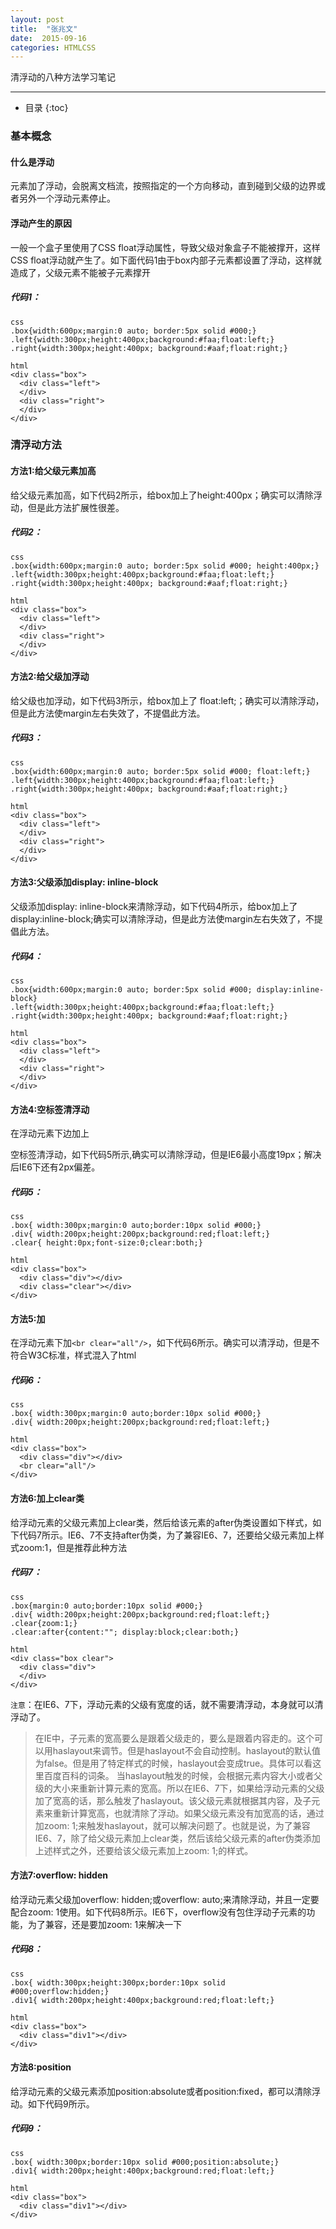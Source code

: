 ```yaml
---
layout: post
title:  "张兆文"
date:  2015-09-16
categories: HTMLCSS
---
```


清浮动的八种方法学习笔记

---

- 目录
{:toc}

### 基本概念

#### 什么是浮动

元素加了浮动，会脱离文档流，按照指定的一个方向移动，直到碰到父级的边界或者另外一个浮动元素停止。

#### 浮动产生的原因

一般一个盒子里使用了CSS float浮动属性，导致父级对象盒子不能被撑开，这样CSS float浮动就产生了。如下面代码1由于box内部子元素都设置了浮动，这样就造成了，父级元素不能被子元素撑开

##### 代码1：

    css
    .box{width:600px;margin:0 auto; border:5px solid #000;}
    .left{width:300px;height:400px;background:#faa;float:left;}
    .right{width:300px;height:400px; background:#aaf;float:right;}
        
    html
    <div class="box">
      <div class="left">
      </div>
      <div class="right">
      </div>
    </div>

### 清浮动方法

#### 方法1:给父级元素加高
给父级元素加高，如下代码2所示，给box加上了height:400px；确实可以清除浮动，但是此方法扩展性很差。

##### 代码2：

    css
    .box{width:600px;margin:0 auto; border:5px solid #000; height:400px;}
    .left{width:300px;height:400px;background:#faa;float:left;}
    .right{width:300px;height:400px; background:#aaf;float:right;}
        
    html
    <div class="box">
      <div class="left">
      </div>
      <div class="right">
      </div>
    </div>


#### 方法2:给父级加浮动
给父级也加浮动，如下代码3所示，给box加上了 float:left;；确实可以清除浮动，但是此方法使margin左右失效了，不提倡此方法。

##### 代码3：

    css
    .box{width:600px;margin:0 auto; border:5px solid #000; float:left;}
    .left{width:300px;height:400px;background:#faa;float:left;}
    .right{width:300px;height:400px; background:#aaf;float:right;}
        
    html
    <div class="box">
      <div class="left">
      </div>
      <div class="right">
      </div>
    </div>

#### 方法3:父级添加display: inline-block
父级添加display: inline-block来清除浮动，如下代码4所示，给box加上了 display:inline-block;确实可以清除浮动，但是此方法使margin左右失效了，不提倡此方法。

##### 代码4：

    css
    .box{width:600px;margin:0 auto; border:5px solid #000; display:inline-block}
    .left{width:300px;height:400px;background:#faa;float:left;}
    .right{width:300px;height:400px; background:#aaf;float:right;}
        
    html
    <div class="box">
      <div class="left">
      </div>
      <div class="right">
      </div>
    </div>

#### 方法4:空标签清浮动
在浮动元素下边加上<div class=”clear”></div>空标签清浮动，如下代码5所示,确实可以清除浮动，但是IE6最小高度19px；解决后IE6下还有2px偏差。

##### 代码5：
        
    css
    .box{ width:300px;margin:0 auto;border:10px solid #000;}
    .div{ width:200px;height:200px;background:red;float:left;}
    .clear{ height:0px;font-size:0;clear:both;}
        
    html
    <div class="box">
      <div class="div"></div>
      <div class="clear"></div>
    </div>


#### 方法5:加<br clear="all"/>
在浮动元素下加`<br clear="all"/>`，如下代码6所示。确实可以清浮动，但是不符合W3C标准，样式混入了html

##### 代码6：

    css
    .box{ width:300px;margin:0 auto;border:10px solid #000;}
    .div{ width:200px;height:200px;background:red;float:left;}
        
    html
    <div class="box">
      <div class="div"></div>
      <br clear="all"/>
    </div>

#### 方法6:加上clear类
给浮动元素的父级元素加上clear类，然后给该元素的after伪类设置如下样式，如下代码7所示。IE6、7不支持after伪类，为了兼容IE6、7，还要给父级元素加上样式zoom:1，但是推荐此种方法

##### 代码7：

    css
    .box{margin:0 auto;border:10px solid #000;}
    .div{ width:200px;height:200px;background:red;float:left;}
    .clear{zoom:1;}
    .clear:after{content:""; display:block;clear:both;}
        
    html
    <div class="box clear">
      <div class="div">  
      </div>
    </div>


`注意`：在IE6、7下，浮动元素的父级有宽度的话，就不需要清浮动，本身就可以清浮动了。
>在IE中，子元素的宽高要么是跟着父级走的，要么是跟着内容走的。这个可以用haslayout来调节。但是haslayout不会自动控制。haslayout的默认值为false。但是用了特定样式的时候，haslayout会变成true。具体可以看这里百度百科的词条。
>当haslayout触发的时候，会根据元素内容大小或者父级的大小来重新计算元素的宽高。所以在IE6、7下，如果给浮动元素的父级加了宽高的话，那么触发了haslayout。该父级元素就根据其内容，及子元素来重新计算宽高，也就清除了浮动。如果父级元素没有加宽高的话，通过加zoom: 1;来触发haslayout，就可以解决问题了。也就是说，为了兼容IE6、7，除了给父级元素加上clear类，然后该给父级元素的after伪类添加上述样式之外，还要给该父级元素加上zoom: 1;的样式。


#### 方法7:overflow: hidden
给浮动元素父级加overflow: hidden;或overflow: auto;来清除浮动，并且一定要配合zoom: 1使用。如下代码8所示。IE6下，overflow没有包住浮动子元素的功能，为了兼容，还是要加zoom: 1来解决一下

##### 代码8：

    css
    .box{ width:300px;height:300px;border:10px solid #000;overflow:hidden;}
    .div1{ width:200px;height:400px;background:red;float:left;}

    html
    <div class="box">
      <div class="div1"></div>
    </div>

#### 方法8:position
给浮动元素的父级元素添加position:absolute或者position:fixed，都可以清除浮动。如下代码9所示。

##### 代码9：

    css
    .box{ width:300px;border:10px solid #000;position:absolute;}
    .div1{ width:200px;height:400px;background:red;float:left;}
        
    html
    <div class="box">
      <div class="div1"></div>
    </div>



